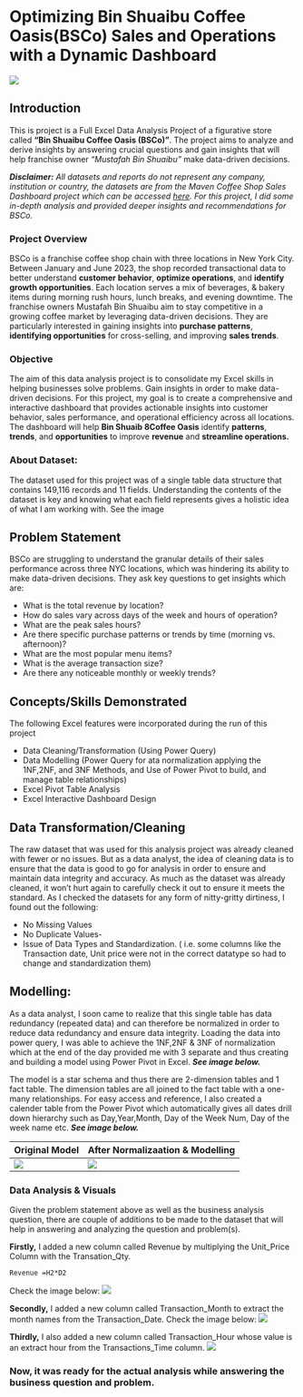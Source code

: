 # Optimizing Bin Shuaibu Coffee Oasis(BSCo) Sales and Operations with a Dynamic Dashboard

![](https://github.com/anuhimustee/BSCo-Excel-Data-Analysis-Project/blob/main/BSCO%20Front%20Image%201.jpg)

## Introduction
This is project is a Full Excel Data Analysis Project of a figurative store called **“Bin Shuaibu Coffee Oasis (BSCo)”**. 
The project aims to analyze and derive insights by answering crucial questions and gain insights that will help franchise owner _“Mustafah Bin Shuaibu”_  make data-driven decisions.

**_Disclaimer:_** _All datasets and reports do not represent any company, institution or country, the datasets are from the Maven Coffee Shop Sales Dashboard project which can be accessed [here](https://maven-datasets.s3.amazonaws.com/Coffee+Shop+Sales/Coffee+Shop+Sales.zip). 
 For this project, I did some in-depth analysis and provided deeper insights and recommendations for BSCo._

### Project Overview
BSCo is a franchise coffee shop chain with three locations in New York City. Between January and June 2023, the shop recorded transactional data to better understand **customer behavior**, **optimize operations**, and **identify growth opportunities**. Each location serves a mix of beverages, & bakery items during morning rush hours, lunch breaks, and evening downtime.
The franchise owners Mustafah Bin Shuaibu aim to stay competitive in a growing coffee market by leveraging data-driven decisions. They are particularly interested in gaining insights into **purchase patterns**, **identifying opportunities** for cross-selling, and improving **sales trends**.

### Objective
The aim of this data analysis project is to consolidate my Excel skills in helping businesses solve problems. Gain insights in order to make data-driven decisions. For this project, my goal is to create a comprehensive and interactive dashboard that provides actionable insights into customer behavior, sales performance, and operational efficiency across all locations. The dashboard will help __Bin Shuaib 8Coffee Oasis__ identify **patterns**, **trends**, and **opportunities** to improve **revenue** and __streamline operations.__

### About Dataset:  
The dataset used for this project was of a single table data structure that contains 149,116 records and 11 fields. Understanding the contents of the dataset is key and knowing what each field represents gives a holistic idea of what I am working with. See the image 

## Problem Statement
BSCo are struggling to understand the granular details of their sales performance across three NYC locations, which was hindering its ability to make data-driven decisions. They ask key questions to get insights which are:
- What is the total revenue by location?
- How do sales vary across days of the week and hours of operation?
- What are the peak sales hours?
- Are there specific purchase patterns or trends by time (morning vs. afternoon)?
- What are the most popular menu items?
- What is the average transaction size?
- Are there any noticeable monthly or weekly trends?

## Concepts/Skills Demonstrated
The following Excel features were incorporated during the run of this project
-	Data Cleaning/Transformation (Using Power Query)
-	Data Modelling (Power Query for ata normalization applying the 1NF,2NF, and 3NF Methods, and Use of Power Pivot to build, and manage table relationships)
-	Excel Pivot Table Analysis
-	Excel Interactive Dashboard Design

## Data Transformation/Cleaning
The raw dataset that was used for this analysis project was already cleaned with fewer or no issues. But as a data analyst, the idea of cleaning data is to ensure that the data is good to go for analysis in order to ensure and maintain data integrity and accuracy. As much as the dataset was already cleaned, it won’t hurt again to carefully check it out to ensure it meets the standard. As I checked the datasets for any form of nitty-gritty dirtiness, I found out the following:
- No Missing Values
-	No Duplicate Values-
-	Issue of Data Types and Standardization. ( i.e. some columns like the Transaction date, Unit price were not in the correct datatype so had to change and standardization them)

## Modelling:  
As a data analyst, I soon came to realize that this single table has data redundancy (repeated data) and can therefore  be normalized in order to reduce data redundancy and ensure data integrity. 
Loading the data into power query, I was able to achieve the 1NF,2NF & 3NF of normalization which at the end of the day provided me with 3 separate and thus creating and building a model using Power Pivot in Excel. _**See image below.**_

The model is a star schema and thus there are 2-dimension tables and 1 fact table. The dimension tables are all joined to the fact table with a one-many relationships.
For easy access and reference, I also created a calender table from the Power Pivot which automatically gives all dates drill down hierarchy such as Day,Year,Month, Day of the Week Num, Day of the week name etc. _**See image below.**_

|                                              Original Model                                        |                                 After Normalizaation & Modelling                                     |
|----------------------------------------------------------------------------------------------------|----------------------------------------------------------------------------------------------------- |
| ![](https://github.com/anuhimustee/BSCo-Excel-Data-Analysis-Project/blob/main/Initial%20Model.png) | ![](https://github.com/anuhimustee/BSCo-Excel-Data-Analysis-Project/blob/main/ModellingComplete.png) |

### Data Analysis & Visuals
Given the problem statement above as well as the business analysis question,  there are couple of additions to be made to the dataset that will help in answering and analyzing the question and problem(s).

**Firstly,** I added a new column called Revenue by multiplying the Unit_Price Column with the Transation_Qty.
```
Revenue =H2*D2
```
Check the image below:
![](https://github.com/anuhimustee/BSCo-Excel-Data-Analysis-Project/blob/main/RevenueCal.png)

**Secondly,** I added a new column called Transaction_Month to extract the month names from the Transaction_Date.
Check the image below:
![](https://github.com/anuhimustee/BSCo-Excel-Data-Analysis-Project/blob/main/MonthExtract.png)

**Thirdly,** I also added a new column called Transaction_Hour whose value is an extract hour from the Transactions_Time column.
![](https://github.com/anuhimustee/BSCo-Excel-Data-Analysis-Project/blob/main/HourExtract.png)

### Now, it was ready for the actual analysis while answering the business question and problem.

